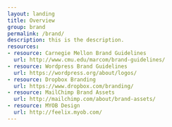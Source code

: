 ```yaml
---
layout: landing
title: Overview
group: brand
permalink: /brand/
description: this is the description.
resources:
- resource: Carnegie Mellon Brand Guidelines
  url: http://www.cmu.edu/marcom/brand-guidelines/
- resource: Wordpress Brand Guidelines
  url: https://wordpress.org/about/logos/
- resource: Dropbox Branding
  url: https://www.dropbox.com/branding/
- resource: MailChimp Brand Assets
  url: http://mailchimp.com/about/brand-assets/
- resource: MYOB Design
  url: http://feelix.myob.com/
---
```


